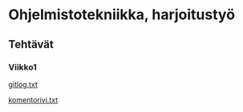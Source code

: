 # Ohjelmistotekniikka, harjoitustyö

## Tehtävät

### Viikko1

[gitlog.txt](https://github.com/elminkki/ot-harjoitustyo/blob/master/laskarit/viikko1/gitlog.txt)

[komentorivi.txt](https://github.com/elminkki/ot-harjoitustyo/blob/master/laskarit/viikko1/komentorivi.txt)
